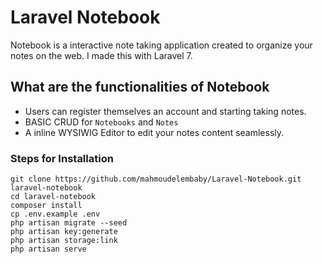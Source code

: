 # Laravel Notebook
Notebook is a interactive note taking application created to organize your notes on the web. I made this with Laravel 7.

## What are the functionalities of Notebook 
- Users can register themselves an account and starting taking notes.
- BASIC CRUD for ```Notebooks``` and ```Notes```
- A inline WYSIWIG Editor to edit your notes content seamlessly.

### Steps for Installation
```
git clone https://github.com/mahmoudelembaby/Laravel-Notebook.git laravel-notebook
cd laravel-notebook
composer install
cp .env.example .env
php artisan migrate --seed
php artisan key:generate
php artisan storage:link
php artisan serve
```